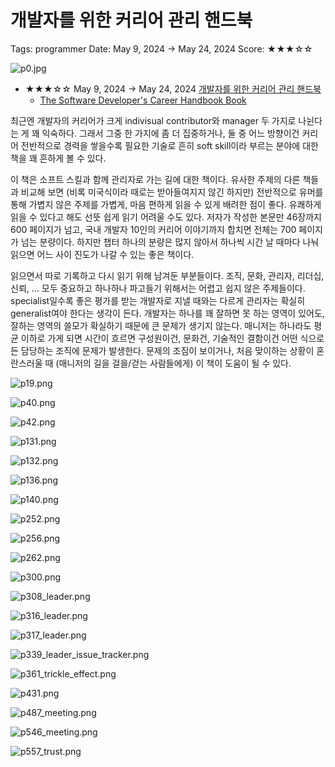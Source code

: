 # 개발자를 위한 커리어 관리 핸드북

Tags: programmer
Date: May 9, 2024 → May 24, 2024
Score: ★★★☆☆

![p0.jpg](the_software_developers_career_handbook/p0.jpg)

- ★★★☆☆ May 9, 2024 → May 24, 2024 [개발자를 위한 커리어 관리 핸드북](https://www.hanbit.co.kr/store/books/look.php?p_code=B5947588088)
    - [The Software Developer's Career Handbook Book](https://www.oreilly.com/library/view/the-software-developers/9781098116668/)

최근엔 개발자의 커리어가 크게 indivisual contributor와 manager 두 가지로 나뉜다는 게 꽤 익숙하다. 그래서 그중 한 가지에 좀 더 집중하거나, 둘 중 어느 방향이건 커리어 전반적으로 경력을 쌓을수록 필요한 기술로 흔히 soft skill이라 부르는 분야에 대한 책을 꽤 흔하게 볼 수 있다.

이 책은 소프트 스킬과 함께 관리자로 가는 길에 대한 책이다. 유사한 주제의 다른 책들과 비교해 보면 (비록 미국식이라 때로는 받아들여지지 않긴 하지만) 전반적으로 유머를 통해 가볍지 않은 주제를 가볍게, 마음 편하게 읽을 수 있게 배려한 점이 좋다. 유쾌하게 읽을 수 있다고 해도 선뜻 쉽게 읽기 어려울 수도 있다. 저자가 작성한 본문만 46장까지 600 페이지가 넘고, 국내 개발자 10인의 커리어 이야기까지 합치면 전체는 700 페이지가 넘는 분량이다. 하지만 챕터 하나의 분량은 많지 않아서 하나씩 시간 날 때마다 나눠 읽으면 어느 사이 진도가 나갈 수 있는 좋은 책이다.

읽으면서 따로 기록하고 다시 읽기 위해 남겨둔 부분들이다. 조직, 문화, 관리자, 리더십, 신뢰, … 모두 중요하고 하나하나 파고들기 위해서는 어렵고 쉽지 않은 주제들이다. specialist일수록 좋은 평가를 받는 개발자로 지낼 때와는 다르게 관리자는 확실히 generalist여야 한다는 생각이 든다. 개발자는 하나를 꽤 잘하면 못 하는 영역이 있어도, 잘하는 영역의 쓸모가 확실하기 때문에 큰 문제가 생기지 않는다. 매니저는 하나라도 평균 이하로 가게 되면 시간이 흐르면 구성원이건, 문화건, 기술적인 결함이건 어떤 식으로든 담당하는 조직에 문제가 발생한다. 문제의 조짐이 보이거나, 처음 맞이하는 상황이 혼란스러울 때 (매니저의 길을 걸을/걷는 사람들에게) 이 책이 도움이 될 수 있다.

![p19.png](the_software_developers_career_handbook/p19.png)

![p40.png](the_software_developers_career_handbook/p40.png)

![p42.png](the_software_developers_career_handbook/p42.png)

![p131.png](the_software_developers_career_handbook/p131.png)

![p132.png](the_software_developers_career_handbook/p132.png)

![p136.png](the_software_developers_career_handbook/p136.png)

![p140.png](the_software_developers_career_handbook/p140.png)

![p252.png](the_software_developers_career_handbook/p252.png)

![p256.png](the_software_developers_career_handbook/p256.png)

![p262.png](the_software_developers_career_handbook/p262.png)

![p300.png](the_software_developers_career_handbook/p300.png)

![p308_leader.png](the_software_developers_career_handbook/p308_leader.png)

![p316_leader.png](the_software_developers_career_handbook/p316_leader.png)

![p317_leader.png](the_software_developers_career_handbook/p317_leader.png)

![p339_leader_issue_tracker.png](the_software_developers_career_handbook/p339_leader_issue_tracker.png)

![p361_trickle_effect.png](the_software_developers_career_handbook/p361_trickle_effect.png)

![p431.png](the_software_developers_career_handbook/p431.png)

![p487_meeting.png](the_software_developers_career_handbook/p487_meeting.png)

![p546_meeting.png](the_software_developers_career_handbook/p546_meeting.png)

![p557_trust.png](the_software_developers_career_handbook/p557_trust.png)
